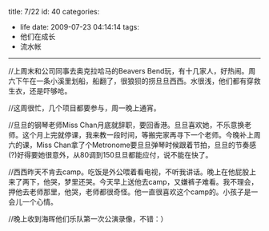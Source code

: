 title: 7/22
id: 40
categories:
  - life
date: 2009-07-23 04:14:14
tags:
  - 他们在成长
  - 流水帐
---

//上周末和公司同事去奥克拉哈马的Beavers Bend玩，有十几家人，好热闹。周六下午在一条小溪里划船，船翻了，很狼狈的捞旦旦西西。水很浅，他们都有穿救生衣，还是吓够呛。

//这周很忙，几个项目都要参与，周一晚上通宵。

//旦旦的钢琴老师Miss Chan月底就辞职，要回香港。旦旦喜欢她，不乐意换老师。这个月上完就停课，我来教一段时间，等搬完家再寻下一个老师。今晚补上周六的课，Miss Chan拿了个Metronome要旦旦弹琴时候跟着节拍，旦旦的节奏感(?)好得要她很意外，从80调到150旦旦都能应付，说不能在快了。

//西西昨天不肯去camp。吃饭是外公喂着看电视，不听我讲话。晚上在他屁股上来了两下，他哭，梦里还哭。今天早上送他去camp，又嫌裤子难看。我不理会，押他去老师那里，他哭，老师都很奇怪。他一直很喜欢这个camp的。小孩子是一会儿一个心情。

//晚上收到海晖他们乐队第一次公演录像，不错：）

